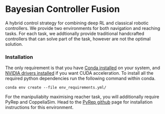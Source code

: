 # Bayesian Controller Fusion

A hybrid control strategy for combining deep RL and classical robotic controllers. We provide two environments for both navigation and reaching tasks. For each task, we addtionally provide traditional handcrafted controllers that can solve part of the task, however are not the optimal solution.

### Installation

The only requirement is that you have [Conda installed](https://conda.io/projects/conda/en/latest/user-guide/install/index.html) on your system, and [NVIDIA drivers installed](https://developer.nvidia.com/cuda-downloads?target_os=Linux&target_arch=x86_64&=Ubuntu&target_version=20.04&target_type=deb_network) if you want CUDA acceleration. To install all the required python dependencies run the following command within conda.

```
conda env create --file env_requirements.yml/
```

For the manipuliabity maximising reacher task, you will additionally require PyRep and CoppeliaSim. Head to the 
[PyRep github](https://github.com/stepjam/PyRep) page for installation instructions for this environment. 

